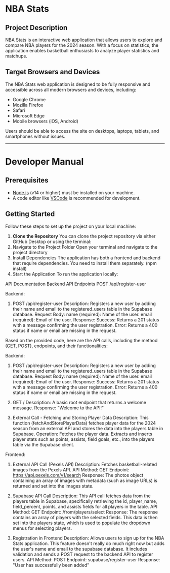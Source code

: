 # NBA Stats

## Project Description
NBA Stats is an interactive web application that allows users to explore and compare NBA players for the 2024 season. With a focus on statistics, the application enables basketball enthusiasts to analyze player statistics and matchups.

## Target Browsers and Devices
The NBA Stats web application is designed to be fully responsive and accessible across all modern browsers and devices, including:
- Google Chrome
- Mozilla Firefox
- Safari
- Microsoft Edge
- Mobile browsers (iOS, Android)

Users should be able to access the site on desktops, laptops, tablets, and smartphones without issues.

---

# Developer Manual

## Prerequisites
- [Node.js](https://nodejs.org/) (v14 or higher) must be installed on your machine.
- A code editor like [VSCode](https://code.visualstudio.com/) is recommended for development.

## Getting Started

Follow these steps to set up the project on your local machine:

1. **Clone the Repository**
   You can clone the project repository via either GitHub Desktop or using the terminal:
2. Navigate to the Project Folder Open your terminal and navigate to the project directory
3. Install Dependencies The application has both a frontend and backend that require dependencies. You need to install them separately. (npm install)
4. Start the Application To run the application locally:

API Documentation
Backend API Endpoints
POST /api/register-user

Backend:
1. POST /api/register-user
Description: Registers a new user by adding their name and email to the registered_users table in the Supabase database.
Request Body:
name (required): Name of the user.
email (required): Email of the user.
Response:
Success: Returns a 201 status with a message confirming the user registration.
Error: Returns a 400 status if name or email are missing in the request.

Based on the provided code, here are the API calls, including the method (GET, POST), endpoints, and their functionalities:

Backend: 
1. POST /api/register-user
Description: Registers a new user by adding their name and email to the registered_users table in the Supabase database.
Request Body:
name (required): Name of the user.
email (required): Email of the user.
Response:
Success: Returns a 201 status with a message confirming the user registration.
Error: Returns a 400 status if name or email are missing in the request.

2. GET /
Description: A basic root endpoint that returns a welcome message.
Response: "Welcome to the API!"

3. External Call - Fetching and Storing Player Data
Description: This function (fetchAndStorePlayerData) fetches player data for the 2024 season from an external API and stores the data into the players table in Supabase.
Operation: Fetches the player data. Extracts and inserts player stats such as points, assists, field goals, etc., into the players table via the Supabase client.

Frontend:
1. External API Call (Pexels API)
Description: Fetches basketball-related images from the Pexels API.
API Method: GET
Endpoint: https://api.pexels.com/v1/search
Response: The photos object containing an array of images with metadata (such as image URLs) is returned and set into the images state.

2. Supabase API Call
Description: This API call fetches data from the players table in Supabase, specifically retrieving the id, player_name, field_percent, points, and assists fields for all players in the table.
API Method: GET
Endpoint: /from/players/select
Response: The response contains an array of players with the selected fields. This data is then set into the players state, which is used to populate the dropdown menus for selecting players.

3. Registration in Frontend
Description: Allows users to sign up for the NBA Stats application. This feature doesn't really do much right now but adds the user's name and email to the supabase database. It includes validation and sends a POST request to the backend API to register users.
API Method: POST
Endpoint: supabase/register-user
Response: "User has successfully been added"
